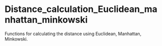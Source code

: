 # Distance_calculation_Euclidean_manhattan_minkowski
Functions for calculating the distance using Euclidean, Manhattan, Minkowski.
